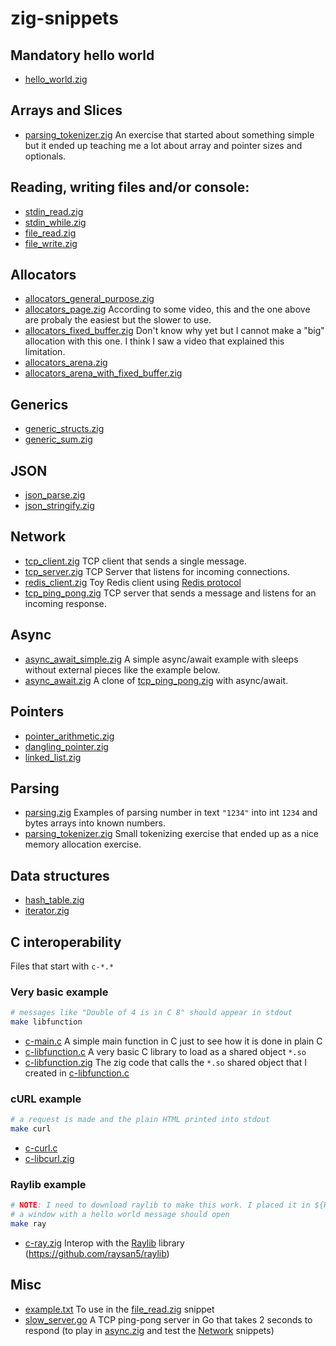 # zig-snippets

## Mandatory hello world
* [hello_world.zig](hello_world.zig)

## Arrays and Slices
* [parsing_tokenizer.zig](parsing_tokenizer.zig) An exercise that started about something simple but it ended up teaching me a lot about array and pointer sizes and optionals.

## Reading, writing files and/or console:
* [stdin_read.zig](stdin_read.zig)
* [stdin_while.zig](stdin_while.zig)
* [file_read.zig](file_read.zig)
* [file_write.zig](file_write.zig)

## Allocators
* [allocators_general_purpose.zig](allocators_general_purpose.zig)
* [allocators_page.zig](allocators_page.zig) According to some video, this and the one above are probaly the easiest but the slower to use.
* [allocators_fixed_buffer.zig](allocators_fixed_buffer.zig) Don't know why yet but I cannot make a "big" allocation with this one. I think I saw a video that explained this limitation.
* [allocators_arena.zig](allocators_arena.zig)
* [allocators_arena_with_fixed_buffer.zig](allocators_arena_with_fixed_buffer.zig)

## Generics
* [generic_structs.zig](generic_structs.zig)
* [generic_sum.zig](generic_sum.zig)

## JSON
* [json_parse.zig](json_parse.zig)
* [json_stringify.zig](json_stringify.zig)

## Network
* [tcp_client.zig](tcp_client.zig) TCP client that sends a single message.
* [tcp_server.zig](tcp_server.zig) TCP Server that listens for incoming connections.
* [redis_client.zig](redis_client.zig) Toy Redis client using [Redis protocol](https://redis.io/topics/protocol)
* [tcp_ping_pong.zig](tcp_ping_pong.zig) TCP server that sends a message and listens for an incoming response.

## Async
* [async_await_simple.zig](async_await_simple.zig) A simple async/await example with sleeps without external pieces like the example below.
* [async_await.zig](async_await.zig) A clone of [tcp_ping_pong.zig](tcp_ping_pong.zig) with async/await.

## Pointers
* [pointer_arithmetic.zig](pointer_arithmetic.zig)
* [dangling_pointer.zig](dangling_pointer.zig)
* [linked_list.zig](linked_list.zig)

## Parsing
* [parsing.zig](parsing.zig) Examples of parsing number in text `"1234"` into int `1234` and bytes arrays into known numbers.
* [parsing_tokenizer.zig](parsing_tokenizer.zig) Small tokenizing exercise that ended up as a nice memory allocation exercise.

## Data structures
* [hash_table.zig](hash_table.zig)
* [iterator.zig](iterator.zig)

## C interoperability
Files that start with `c-*.*`

### Very basic example
```sh
# messages like "Double of 4 is in C 8" should appear in stdout
make libfunction
```
* [c-main.c](c-main.c) A simple main function in C just to see how it is done in plain C
* [c-libfunction.c](c-libfunction.c) A very basic C library to load as a shared object `*.so`
* [c-libfunction.zig](c-libfunction.zig) The zig code that calls the `*.so` shared object that I created in [c-libfunction.c](c-libfunction.c)

### cURL example
```sh
# a request is made and the plain HTML printed into stdout
make curl
```
* [c-curl.c](c-curl.c)
* [c-libcurl.zig](c-libcurl.zig)

### Raylib example
```sh
# NOTE: I need to download raylib to make this work. I placed it in ${HOME}/software/raylib
# a window with a hello world message should open
make ray
```
* [c-ray.zig](c-ray.zig) Interop with the [Raylib](https://www.raylib.com) library (https://github.com/raysan5/raylib)

## Misc
* [example.txt](example.txt) To use in the [file_read.zig](file_read.zig) snippet
* [slow_server.go](slow_server.go) A TCP ping-pong server in Go that takes 2 seconds to respond (to play in [async.zig](async.zig) and test the [Network](#network) snippets)